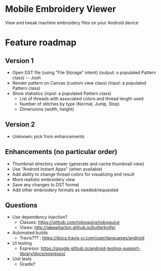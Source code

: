 # Mobile Embroidery Viewer
View and tweak machine embroidery files on your Android device

Feature roadmap
===============

Version 1
---------
- Open DST file (using "File Storage" intent) (output: a populated Pattern class) -- Josh
- Render pattern on Canvas (custom view class) (input: a populated Pattern class)
- Show statistics (input: a populated Pattern class)
	- List of threads with associated colors and thread length used
	- Number of stitches by type (Normal, Jump, Stop)
	- Dimensions (width, height)

Version 2
---------
- Unknown: pick from enhancements

Enhancements (no particular order)
-------------------------------------------------
- Thumbnail directory viewer (generate and cache thumbnail view)
- Use "Android Instant Apps" (when available)
- Add ability to change thread colors for visualizing end result
- More realistic embroidery view
- Save any changes to DST format
- Add other embroidery formats as needed/requested

Questions
---------
- Use dependency injection? 
	- Classes: https://github.com/roboguice/roboguice
	- Views: http://jakewharton.github.io/butterknife/
- Automated builds
	- Travis??? : https://docs.travis-ci.com/user/languages/android
- UI testing
	- Espresso: https://google.github.io/android-testing-support-library/docs/espresso/
- Unit tests
	- Gradle?
